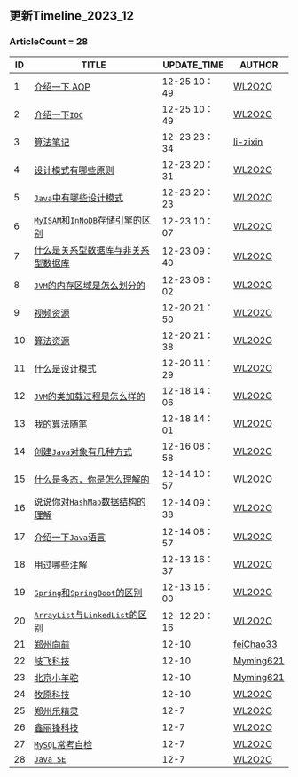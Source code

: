 ## 更新Timeline_2023_12

### ArticleCount = 28

| ID   | TITLE                                                        | UPDATE_TIME  | AUTHOR                                    |
| ---- | ------------------------------------------------------------ | ------------ | ----------------------------------------- |
| 1    | [介绍一下 AOP](./bagu/Spring/介绍一下AOP.md)                 | 12-25 10：49 | [WL2O2O](https://github.com/WL2O2O)       |
| 2    | [介绍一下`IOC`](./bagu/Spring/介绍一下IOC.md)                | 12-25 10：49 | [WL2O2O](https://github.com/WL2O2O)       |
| 3    | [算法笔记](./bagu/Algo/算法笔记.md)                          | 12-23 23：34 | [li-zixin](https://github.com/li-zixin)   |
| 4    | [设计模式有哪些原则](./bagu/设计模式/设计模式有哪些原则.md)  | 12-23 20：31 | [WL2O2O](https://github.com/WL2O2O)       |
| 5    | [`Java`中有哪些设计模式](./bagu/设计模式/Java中有哪些设计模式.md) | 12-23 20：23 | [WL2O2O](https://github.com/WL2O2O)       |
| 6    | [`MyISAM`和`InNoDB`存储引擎的区别](./bagu/MySQL/MyISAM和InNoDB存储引擎的区别.md) | 12-23 10：07 | [WL2O2O](https://github.com/WL2O2O)       |
| 7    | [什么是关系型数据库与非关系型数据库](./bagu/MySQL/什么是关系型数据库与非关系型数据库.md) | 12-23 09：40 | [WL2O2O](https://github.com/WL2O2O)       |
| 8    | [`JVM`的内存区域是怎么划分的](./bagu/JVM/JVM的内存区域.md)   | 12-23 08：02 | [WL2O2O](https://github.com/WL2O2O)       |
| 9    | [视频资源](./Resources/videos.md)                            | 12-20 21：50 | [WL2O2O](https://github.com/WL2O2O)       |
| 10   | [算法资源](./Resources/algo.md)                              | 12-20 21：38 | [WL2O2O](https://github.com/WL2O2O)       |
| 11   | [什么是设计模式](./bagu/设计模式/什么是设计模式.md)          | 12-20 11：29 | [WL2O2O](https://github.com/WL2O2O)       |
| 12   | [`JVM`的类加载过程是怎么样的](./bagu/JVM/JVM的类加载过程是怎么样的.md) | 12-18 14：06 | [WL2O2O](https://github.com/WL2O2O)       |
| 13   | [我的算法随笔](./bagu/Algo/README.md)                        | 12-18 14：01 | [WL2O2O](https://github.com/WL2O2O)       |
| 14   | [创建`Java`对象有几种方式](./bagu/JavaSE/创建Java对象有几种方式.md) | 12-16 08：58 | [WL2O2O](https://github.com/WL2O2O)       |
| 15   | [什么是多态，你是怎么理解的](./bagu/JavaSE/什么是多态，你怎么理解的.md) | 12-14 10：57 | [WL2O2O](https://github.com/WL2O2O)       |
| 16   | [说说你对`HashMap`数据结构的理解](./bagu/JavaSE/说说你对HashMap数据结构的理解.md) | 12-14 09：38 | [WL2O2O](https://github.com/WL2O2O)       |
| 17   | [介绍一下`Java`语言](./bagu/JavaSE/介绍一下Java语言.md)      | 12-14 08：57 | [WL2O2O](https://github.com/WL2O2O)       |
| 18   | [用过哪些注解](./bagu/Spring/用过哪些注解.md)                | 12-13 16：37 | [WL2O2O](https://github.com/WL2O2O)       |
| 19   | [`Spring`和`SpringBoot`的区别](./bagu/Spring/Spring和SpringBoot的区别.md) | 12-13 16：00 | [WL2O2O](https://github.com/WL2O2O)       |
| 20   | [`ArrayList`与`LinkedList`的区别](./bagu/collections/ArrayList与LinkedList区别.md) | 12-12 20：16 | [WL2O2O](https://github.com/WL2O2O)       |
| 21   | [郑州向前](./mianjing/xq.md)                                 | 12-10        | [feiChao33](https://github.com/feiChao33) |
| 22   | [岐飞科技](./mianjing/qfkj.md)                               | 12-10        | [Myming621](https://github.com/Myming621) |
| 23   | [北京小羊驼](./mianjing/xyt.md)                              | 12-10        | [Myming621](https://github.com/Myming621) |
| 24   | [牧原科技](./mianjing/muyuan.md)                             | 12-10        | [WL2O2O](https://github.com/WL2O2O)       |
| 25   | [郑州乐精灵](./mianjing/ljl.md)                              | 12-7         | [WL2O2O](https://github.com/WL2O2O)       |
| 26   | [鑫丽锋科技](./mianjing/xlf.md)                              | 12-7         | [WL2O2O](https://github.com/WL2O2O)       |
| 27   | [`MySQL`常考自检](./bagu/MySQL自查版.md)                     | 12-7         | [WL2O2O](https://github.com/WL2O2O)       |
| 28   | [`Java SE`](./bagu/JavaSE/README.md)                         | 12-7         | [WL2O2O](https://github.com/WL2O2O)       |





<!--[介绍一下 JDK、JRE 和 JVM](./bagu/JavaSE/JDK和JRE和JVM三者的关系.md)-->

<!--[说说 String、StringBuilder 和 StringBuffer](./bagu/JavaSE/介绍一下String、StringBuilder和StringBuffer.md)-->



<!--  - [JVM 是如何创建对象的](./bagu/JVM/JVM是如何创建对象的.md)-->
<!--  - [JVM 是如何实现的平台无关](./bagu/JVM/JVM是如何实现的平台无关.md)-->
<!-- - [JVM 有哪些垃圾回收算法](./bagu/JVM/JVM有哪些垃圾回收算法.md)-->



<!-- - [JUC](./bagu/JUC/README.md)-->
<!--  - [什么是 Java 内存模型](./bagu/JUC/什么是Java内存模型.md)-->
<!--  - [什么是 ThreadLocal](./bagu/JUC/什么是ThreadLocal.md)-->
<!--  - [什么是死锁](./bagu/JUC/什么是死锁.md)-->
<!--  - [什么是线程池](./bagu/JUC/什么是线程池.md)-->
